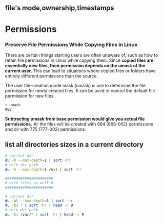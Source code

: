
## file's mode,ownership,timestamps



# Permissions

### Preserve File Permissions While Copying Files in Linux

There are certain things starting users are often unaware of, such as how to retain file permissions in Linux while copying them. Since **copied files are essentially new files, their permission depends on the umask of the current user**. This can lead to situations where copied files or folders have entirely different permissions than the source.

The user file-creation mode mask (umask) is use to determine the file permission for newly created files. It can be used to control the default file permission for new files.

```bash
> umask
002
```

**Subtracting umask from base permission would give you actual file permissions.** All the files will be created with 664 (666-002) permissions and dir with 775 (777-002) permissions.

## list all directories sizes in a current directory

```bash
# current dir
du -h --max-depth=1 | sort -hr
# with dir path
du -h --max-depth=1 /usr | sort -hr

######################
# with files as well #
######################

# current dir
du -ah --max-depth=1 | sort -hr
du -hs * | sort -hr | head -n 9
# with dir path
du -hs /var/* | sort -hr | head -n 9
```